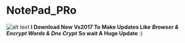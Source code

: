 # NotePad_PRo
![alt text](http://imgur.com/gallery/JOuY6)
**I Download New Vs2017 To Make Updates Like** __***Browser & Encrypt Words & Dns Crypt***__ **So wait A Huge Update** :) 
